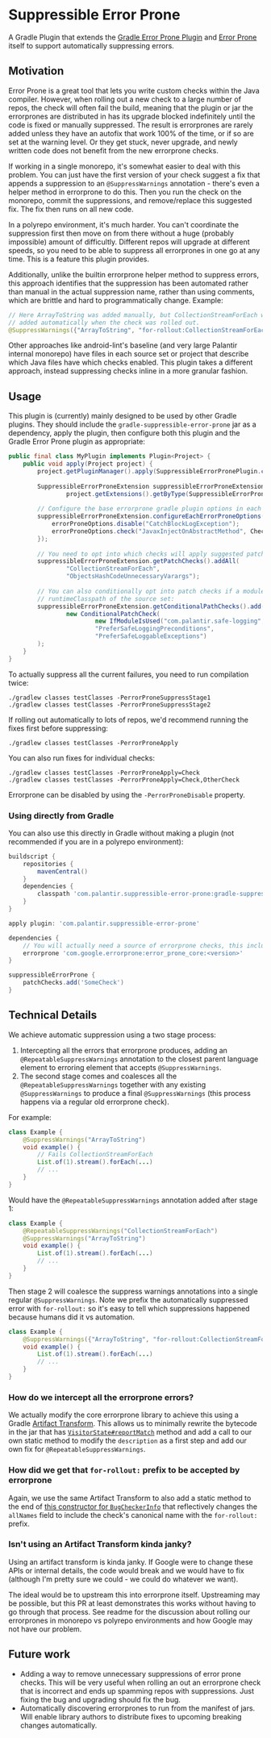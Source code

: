 # Suppressible Error Prone

A Gradle Plugin that extends the [Gradle Error Prone Plugin](https://github.com/tbroyer/gradle-errorprone-plugin) and [Error Prone](https://errorprone.info/) itself to support automatically suppressing errors.

## Motivation

Error Prone is a great tool that lets you write custom checks within the Java compiler. However, when rolling out a new check to a large number of repos, the check will often fail the build, meaning that the plugin or jar the errorprones are distributed in has its upgrade blocked indefinitely until the code is fixed or manually suppressed. The result is errorprones are rarely added unless they have an autofix that work 100% of the time, or if so are set at the warning level. Or they get stuck, never upgrade, and newly written code does not benefit from the new errorprone checks.

If working in a single monorepo, it's somewhat easier to deal with this problem. You can just have the first version of your check suggest a fix that appends a suppression to an `@SuppressWarnings` annotation - there's even a helper method in errorprone to do this. Then you run the check on the monorepo, commit the suppressions, and remove/replace this suggested fix. The fix then runs on all new code.

In a polyrepo environment, it's much harder. You can't coordinate the suppression first then move on from there without a huge (probably impossible) amount of difficultly. Different repos will upgrade at different speeds, so you need to be able to suppress all errorprones in one go at any time. This is a feature this plugin provides.

Additionally, unlike the builtin errorprone helper method to suppress errors, this approach identifies that the suppression has been automated rather than manual in the actual suppression name, rather than using comments, which are brittle and hard to programmatically change. Example:

```java
// Here ArrayToString was added manually, but CollectionStreamForEach was 
// added automatically when the check was rolled out.
@SuppressWarnings({"ArrayToString", "for-rollout:CollectionStreamForEach"})
```

Other approaches like android-lint's baseline (and very large Palantir internal monorepo) have files in each source set or project that describe which Java files have which checks enabled. This plugin takes a different approach, instead suppressing checks inline in a more granular fashion.

## Usage

This plugin is (currently) mainly designed to be used by other Gradle plugins. They should include the `gradle-suppressible-error-prone` jar as a dependency, apply the plugin, then configure both this plugin and the Gradle Error Prone plugin as appropriate:

```java
public final class MyPlugin implements Plugin<Project> {
    public void apply(Project project) {
        project.getPluginManager().apply(SuppressibleErrorPronePlugin.class);
        
        SuppressibleErrorProneExtension suppressibleErrorProneExtension =
                project.getExtensions().getByType(SuppressibleErrorProneExtension.class);
        
        // Configure the base errorprone gradle plugin options in each sourceset
        suppressibleErrorProneExtension.configureEachErrorProneOptions(errorProneOptions -> {
            errorProneOptions.disable("CatchBlockLogException");
            errorProneOptions.check("JavaxInjectOnAbstractMethod", CheckSeverity.WARNING);
        });
        
        // You need to opt into which checks will apply suggested patches:
        suppressibleErrorProneExtension.getPatchChecks().addAll(
                "CollectionStreamForEach",
                "ObjectsHashCodeUnnecessaryVarargs");
        
        // You can also conditionally opt into patch checks if a module is in the transitive
        // runtimeClasspath of the source set:
        suppressibleErrorProneExtension.getConditionalPathChecks().add(
                new ConditionalPatchCheck(
                        new IfModuleIsUsed("com.palantir.safe-logging", "preconditions"),
                        "PreferSafeLoggingPreconditions",
                        "PreferSafeLoggableExceptions")
        );
    }
}
```

To actually suppress all the current failures, you need to run compilation twice:

```
./gradlew classes testClasses -PerrorProneSuppressStage1
./gradlew classes testClasses -PerrorProneSuppressStage2
```

If rolling out automatically to lots of repos, we'd recommend running the fixes first before suppressing:

```
./gradlew classes testClasses -PerrorProneApply
```

You can also run fixes for individual checks:

```
./gradlew classes testClasses -PerrorProneApply=Check
./gradlew classes testClasses -PerrorProneApply=Check,OtherCheck
```

Errorprone can be disabled by using the `-PerrorProneDisable` property.

### Using directly from Gradle

You can also use this directly in Gradle without making a plugin (not recommended if you are in a polyrepo environment):

```gradle
buildscript {
    repositories {
        mavenCentral()
    }
    dependencies {
        classpath 'com.palantir.suppressible-error-prone:gradle-suppressible-error-prone:<version>'
    }
}

apply plugin: 'com.palantir.suppressible-error-prone'

dependencies {
    // You will actually need a source of errorprone checks, this include the default Google ones
    errorprone 'com.google.errorprone:error_prone_core:<version>'
}

suppressibleErrorProne {
    patchChecks.add('SomeCheck')
}
```

## Technical Details

We achieve automatic suppression using a two stage process:

1. Intercepting all the errors that errorprone produces, adding an `@RepeatableSuppressWarnings` annotation to the closest parent language element to erroring element that accepts `@SuppressWarnings`.
2. The second stage comes and coalesces all the `@RepeatableSuppressWarnings` together with any existing `@SuppressWarnings` to produce a final `@SuppressWarnings` (this process happens via a regular old errorprone check).

For example:

```java
class Example {
    @SuppressWarnings("ArrayToString")
    void example() {
        // Fails CollectionStreamForEach
        List.of(1).stream().forEach(...)
        // ...
    }
}
```

Would have the `@RepeatableSuppressWarnings` annotation added after stage 1:

```java
class Example {
    @RepeatableSuppressWarnings("CollectionStreamForEach")
    @SuppressWarnings("ArrayToString")
    void example() {
        List.of(1).stream().forEach(...)
        // ...
    }
}
```

Then stage 2 will coalesce the suppress warnings annotations into a single regular `@SuppressWarnings`. Note we prefix the automatically suppressed error with `for-rollout:` so it's easy to tell which suppressions happened because humans did it vs automation.

```java
class Example {
    @SuppressWarnings({"ArrayToString", "for-rollout:CollectionStreamForEach"})
    void example() {
        List.of(1).stream().forEach(...)
        // ...
    }
}
```

### How do we intercept all the errorprone errors?

We actually modify the core errorprone library to achieve this using a Gradle [Artifact Transform](https://docs.gradle.org/8.10.2/userguide/artifact_transforms.html). This allows us to minimally rewrite the bytecode in the jar that has [`VisitorState#reportMatch`](https://github.com/google/error-prone/blob/f0c3c1eb1b576ee9bc44f1f21c9379e7a02dd745/check_api/src/main/java/com/google/errorprone/VisitorState.java#L281) method and add a call to our own static method to modify the `description` as a first step and add our own fix for `@RepeatableSuppressWarnings`.

### How did we get that `for-rollout:` prefix to be accepted by errorprone

Again, we use the same Artifact Transform to also add a static method to the end of [this constructor for `BugCheckerInfo`](https://github.com/google/error-prone/blob/f0c3c1eb1b576ee9bc44f1f21c9379e7a02dd745/check_api/src/main/java/com/google/errorprone/BugCheckerInfo.java#L147) that reflectively changes the `allNames` field to include the check's canonical name with the `for-rollout:` prefix.

### Isn't using an Artifact Transform kinda janky?
Using an artifact transform is kinda janky. If Google were to change these APIs or internal details, the code would break and we would have to fix (although I'm pretty sure we could - we could do whatever we want).

The ideal would be to upstream this into errorprone itself. Upstreaming may be possible, but this PR at least demonstrates this works without having to go through that process. See readme for the discussion about rolling our errorprones in monorepo vs polyrepo environments and how Google may not have our problem.

## Future work

* Adding a way to remove unnecessary suppressions of error prone checks. This will be very useful when rolling an out an errorprone check that is incorrect and ends up spamming repos with suppressions. Just fixing the bug and upgrading should fix the bug.
* Automatically discovering errorprones to run from the manifest of jars. Will enable library authors to distribute fixes to upcoming breaking changes automatically.


